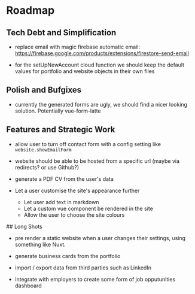 # Roadmap

## Tech Debt and Simplification

- replace email with magic firebase automatic email: https://firebase.google.com/products/extensions/firestore-send-email

- for the setUpNewAccount cloud function we should keep the default values for portfolio and website objects in their own files


## Polish and Bufgixes

- currently the generated forms are ugly, we should find a nicer looking solution. Potentially vue-form-latte


## Features and Strategic Work

- allow user to turn off contact form with a config setting like `website.showEmailForm`

- website should be able to be hosted from a specific url (maybe via redirects? or use Github?)

- generate a PDF CV from the user's data

- Let a user customise the site's appearance further
	- Let user add text in markdown
	- Let a custom vue component be rendered in the site
	- Allow the user to choose the site colours


## Long Shots

- pre render a static website when a user changes their settings, using something like Nuxt.

- generate business cards from the portfolio

- import / export data from third parties such as LinkedIn

- integrate with employers to create some form of job opputunities dashboard